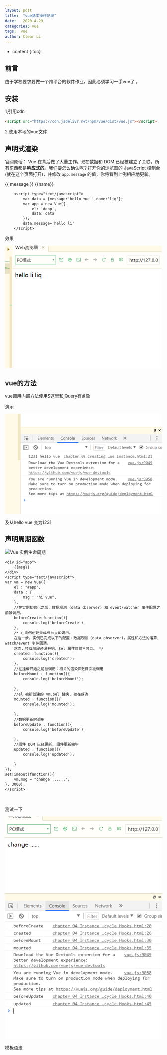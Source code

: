 ```yaml
---
layout: post
title:  "vue基本操作记录"
date:   2020-4-29
categories: vue
tags:  vue
author: Clear Li
---
```


























* content
{:toc}
## 前言

由于学校要求要做一个跨平台的软件作业，因此必须学习一手vue了 。













## 安装

1,引用cdn

```html
<script src="https://cdn.jsdelivr.net/npm/vue/dist/vue.js"></script>
```

2.使用本地的vue文件

<script src="vue.js" type="text/javascript" charset="utf-8"></script>

## 声明式渲染

官网原话： Vue 在背后做了大量工作。现在数据和 DOM 已经被建立了关联，所有东西都是**响应式的**。我们要怎么确认呢？打开你的浏览器的 JavaScript 控制台 (就在这个页面打开)，并修改 `app.message` 的值，你将看到上例相应地更新。

<div id="app">
			{{ message }} {{name}}
		</div>

		<script type="text/javascript">
			var data = {message:'hello vue ',name:'liq'};
			var app = new Vue({
				el: '#app',
				data: data
			});
			data.message='hello li'
		</script>
效果

![image-20200430184830946](/img/image-20200430184830946.png)

## vue的方法

vue调用内部方法使用$这里和jQuery有点像

<script type="text/javascript">
			var data = {message:'hello vue ',name:'liq'};
			var app = new Vue({
				el: '#app',
				data: data
			});

​    

这里的watch方法是监控某一个值的前后变化，而这个变化必须在方法声明之后变化在之前变化是检测不到的。


			app.$watch('message',function(newVal,belVal){
				console.log(newVal,belVal);
			})	
			app.$data.message='1231'
			//data.message='hello li'
		</script>
演示

![image-20200430190316690](/img/image-20200430190316690.png)

及从hello vue  变为1231



##   声明周期函数

![Vue 实例生命周期](https://cn.vuejs.org/images/lifecycle.png)

```
<div id="app">
	{{msg}}
</div>
<script type="text/javascript">
var vm = new Vue({
	el : "#app",
	data : {
		msg : "hi vue",
	},
	//在实例初始化之后，数据观测 (data observer) 和 event/watcher 事件配置之前被调用。
	beforeCreate:function(){
		console.log('beforeCreate');
	},
	/* 在实例创建完成后被立即调用。
	在这一步，实例已完成以下的配置：数据观测 (data observer)，属性和方法的运算，watch/event 事件回调。
	然而，挂载阶段还没开始，$el 属性目前不可见。 */
	created	:function(){
		console.log('created');
	},
	//在挂载开始之前被调用：相关的渲染函数首次被调用
	beforeMount : function(){
		console.log('beforeMount');

	},
	//el 被新创建的 vm.$el 替换, 挂在成功	
	mounted : function(){
		console.log('mounted');
	
	},
	//数据更新时调用
	beforeUpdate : function(){
		console.log('beforeUpdate');
			
	},
	//组件 DOM 已经更新, 组件更新完毕 
	updated : function(){
		console.log('updated');
			
	}
});
setTimeout(function(){
	vm.msg = "change ......";
}, 3000);
</script>



```

测试一下

![image-20200430200737216](/img/image-20200430200737216.png)

模板语法